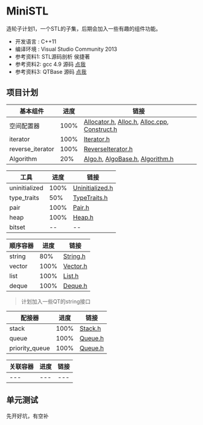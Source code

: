 # MiniSTL
  造轮子计划1，一个STL的子集，后期会加入一些有趣的组件功能。
* 开发语言 :  C++11
* 编译环境 :  Visual Studio Community 2013
* 参考资料1:  STL源码剖析 侯捷著
* 参考资料2:  gcc 4.9 源码 [点我](https://github.com/gcc-mirror/gcc/tree/master/libstdc%2B%2B-v3/include)
* 参考资料3:  QTBase 源码 [点我](https://github.com/qtproject/qtbase)

## 项目计划

|基本组件|进度|链接|
|---|---|---|
|空间配置器|100%|[Allocator.h](MiniSTL/Allocator.h), [Alloc.h](MiniSTL/Alloc.h), [Alloc.cpp](MiniSTL/Alloc.cpp), [Construct.h](MiniSTL/Construct.h)|
|iterator|100%|[Iterator.h](MiniSTL/Iterator.h)|
|reverse_iterator|100%|[ReverseIterator.h](MiniSTL/ReverseIterator.h)|
|Algorithm|20%|[Algo.h](MiniSTL/Algo.h), [AlgoBase.h](MiniSTL/AlgoBase.h), [Algorithm.h](MiniSTL/Algorithm.h)|

|工具|进度|链接|
|---|---|---|
|uninitialized|100%|[Uninitialized.h](MiniSTL/Uninitialized.h)|
|type_traits|50%|[TypeTraits.h](MiniSTL/TypeTraits.h)|
|pair|100%|[Pair.h](MiniSTL/Pair.h)|
|heap|100%|[Heap.h](MiniSTL/Heap.h)|
|bitset|--|--|

|顺序容器|进度|链接|
|---|---|---|
|string|80%|[String.h](MiniSTL/String.h)|
|vector|100%|[Vector.h](MiniSTL/Vector.h)|
|list|100%|[List.h](MiniSTL/List.h)|
|deque|100%|[Deque.h](MiniSTL/Deque.h)|

> 计划加入一些QT的string接口

|配接器|进度|链接|
|---|---|---|
|stack|100%|[Stack.h](MiniSTL/Stack.h)|
|queue|100%|[Queue.h](MiniSTL/Queue.h)|
|priority_queue|100%|[Queue.h](MiniSTL/Queue.h)|

|关联容器|进度|链接|
|---|---|---|
|---|---|---|



## 单元测试

先开好坑，有空补
